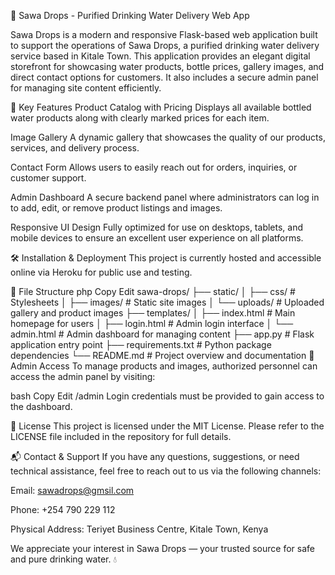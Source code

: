 🧊 Sawa Drops - Purified Drinking Water Delivery Web App


Sawa Drops is a modern and responsive Flask-based web application built to support the operations of Sawa Drops, a purified drinking water delivery service based in Kitale Town. This application provides an elegant digital storefront for showcasing water products, bottle prices, gallery images, and direct contact options for customers. It also includes a secure admin panel for managing site content efficiently.

🚀 Key Features
Product Catalog with Pricing
Displays all available bottled water products along with clearly marked prices for each item.

Image Gallery
A dynamic gallery that showcases the quality of our products, services, and delivery process.

Contact Form
Allows users to easily reach out for orders, inquiries, or customer support.

Admin Dashboard
A secure backend panel where administrators can log in to add, edit, or remove product listings and images.

Responsive UI Design
Fully optimized for use on desktops, tablets, and mobile devices to ensure an excellent user experience on all platforms.

🛠️ Installation & Deployment
This project is currently hosted and accessible online via Heroku for public use and testing.

🔧 File Structure
php
Copy
Edit
sawa-drops/
├── static/
│   ├── css/                 # Stylesheets
│   ├── images/              # Static site images
│   └── uploads/             # Uploaded gallery and product images
├── templates/
│   ├── index.html           # Main homepage for users
│   ├── login.html           # Admin login interface
│   └── admin.html           # Admin dashboard for managing content
├── app.py                   # Flask application entry point
├── requirements.txt         # Python package dependencies
└── README.md                # Project overview and documentation
🔐 Admin Access
To manage products and images, authorized personnel can access the admin panel by visiting:

bash
Copy
Edit
/admin
Login credentials must be provided to gain access to the dashboard.

📄 License
This project is licensed under the MIT License.
Please refer to the LICENSE file included in the repository for full details.

📬 Contact & Support
If you have any questions, suggestions, or need technical assistance, feel free to reach out to us via the following channels:

Email: sawadrops@gmsil.com

Phone: +254 790 229 112

Physical Address: Teriyet Business Centre, Kitale Town, Kenya

We appreciate your interest in Sawa Drops — your trusted source for safe and pure drinking water. 💧